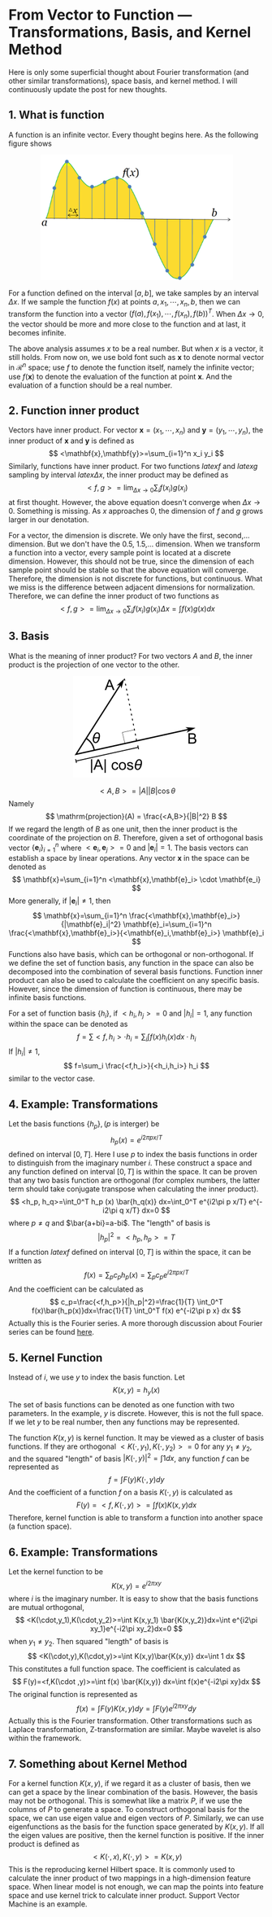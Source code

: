 # From Vector to Function — Transformations, Basis, and Kernel Method

Here is only some superficial thought about Fourier transformation (and other similar transformations), space basis, and kernel method. I will continuously update the post for new thoughts.

## 1. What is function
A function is an infinite vector. Every thought begins here. As the following figure shows

<center>
<img src="./Signal_Sampling.png" alt="source: http://en.wikipedia.org/wiki/Sampling_(signal_processing)" width="379" height="246" />
</center>

For a function defined on the interval $[a,b]$, we take samples by an interval $\Delta x$. If we sample the function $f(x)$ at points $a, x_1,\cdots,x_n,b$, then we can transform the function into a vector $(f(a),f(x_1),\cdots,f(x_n),f(b))^T$. When $\Delta x\rightarrow 0$, the vector should be more and more close to the function and at last, it becomes infinite.

The above analysis assumes $x$ to be a real number. But when $x$ is a vector, it still holds. From now on, we use bold font such as $\mathbf{x}$ to denote normal vector in $\mathcal{R}^n$ space; use $f$ to denote the function itself, namely the infinite vector; use $f(\mathbf{x})$ to denote the evaluation of the function at point $\mathbf{x}$. And the evaluation of a function should be a real number.

## 2. Function inner product
Vectors have inner product. For vector $\mathbf{x}=(x_1,\cdots,x_n)$ and $\mathbf{y}=(y_1, \cdots, y_n)$, the inner product of $\mathbf{x}$ and $\mathbf{y}$ is defined as
$$
	<\mathbf{x},\mathbf{y}>=\sum_{i=1}^n x_i y_i
$$
Similarly, functions have inner product. For two functions $latex f$ and $latex g$ sampling by interval $latex \Delta x$, the inner product may be defined as
$$
	<f,g>=\lim_{\Delta x\rightarrow 0}\sum_{i} f(x_i) g(x_i)
$$
at first thought. However, the above equation doesn't converge when $\Delta x\rightarrow 0$. Something is missing. As $x$ approaches 0, the dimension of $f$ and $g$ grows larger in our denotation.

For a vector, the dimension is discrete. We only have the first, second,... dimension. But we don't have the 0.5, 1.5,... dimension. When we transform a function into a vector, every sample point is located at a discrete dimension. However, this should not be true, since the dimension of each sample point should be stable so that the above equation will converge. Therefore, the dimension is not discrete for functions, but continuous. What we miss is the difference between adjacent dimensions for normalization. Therefore, we can define the inner product of two functions as
$$
	<f,g>=\lim_{\Delta x\rightarrow 0}\sum_{i} f(x_i) g(x_i)\Delta x=\int f(x)g(x)dx
$$

## 3. Basis
What is the meaning of inner product? For two vectors $A$ and $B$, the inner product is the projection of one vector to the other.

<center>
<img src="./1000px-Dot_Product.png" alt="" width="250" height="200" />
</center>

$$
	<A,B>=|A||B|\cos\theta
$$
Namely
$$
	\mathrm{projection}(A) = \frac{<A,B>}{|B|^2} B
$$
If we regard the length of $B$ as one unit, then the inner product is the coordinate of the projection on $B$. Therefore, given a set of orthogonal basis vector $\{\mathbf{e}_i\}_{i=1}^n$ where $<\mathbf{e}_i,\mathbf{e}_j>=0$ and $|\mathbf{e}_i|=1$. The basis vectors can establish a space by linear operations. Any vector $\mathbf{x}$ in the space can be denoted as
$$
	\mathbf{x}=\sum_{i=1}^n <\mathbf{x},\mathbf{e}_i> \cdot \mathbf{e_i}
$$
More generally, if $|\mathbf{e}_i| \neq 1$, then
$$
	\mathbf{x}=\sum_{i=1}^n \frac{<\mathbf{x},\mathbf{e}_i>}{|\mathbf{e}_i|^2} \mathbf{e}_i=\sum_{i=1}^n \frac{<\mathbf{x},\mathbf{e}_i>}{<\mathbf{e}_i,\mathbf{e}_i>} \mathbf{e}_i
$$
Functions also have basis, which can be orthogonal or non-orthogonal. If we define the set of function basis, any function in the space can also be decomposed into the combination of several basis functions. Function inner product can also be used to calculate the coefficient on any specific basis. However, since the dimension of function is continuous, there may be infinite basis functions.

For a set of function basis $\{h_i\}$, if $<h_i,h_j>=0$ and $|h_i|=1$, any function within the space can be denoted as
$$
	f=\sum <f,h_i> \cdot h_i=\sum_i \int f(x)h_i(x)dx \cdot h_i
$$
If $|h_i| \neq 1$,
$$
	f=\sum_i \frac{<f,h_i>}{<h_i,h_i>} h_i
$$
similar to the vector case.

## 4. Example: Transformations
Let the basis functions $\{h_p\}, (p$ is interger) be
$$
	h_p(x)=e^{i2\pi p x/T}
$$
defined on interval $[0, T]$. Here I use $p$ to index the basis functions in order to distinguish from the imaginary number $i$. These construct a space and any function defined on interval $[0, T]$ is within the space. It can be proven that any two basis function are orthogonal (for complex numbers, the latter term should take conjugate transpose when calculating the inner product).
$$
	<h_p, h_q>=\int_0^T h_p (x) \bar{h_q(x)} dx=\int_0^T e^{i2\pi p x/T} e^{-i2\pi q x/T} dx=0
$$
where $p \neq q$ and $\bar{a+bi}=a-bi$. The "length" of basis is
$$
	|h_p|^2=<h_p,h_p>=T
$$
If a function $latex f$ defined on interval $[0,T]$ is within the space, it can be written as
$$
	f(x)=\sum_p c_p h_p(x)=\sum_p c_p e^{i2\pi px/T}
$$
And the coefficient can be calculated as
$$
	c_p=\frac{<f,h_p>}{|h_p|^2}=\frac{1}{T} \int_0^T f(x)\bar{h_p(x)}dx=\frac{1}{T} \int_0^T f(x) e^{-i2\pi p x} dx
$$
Actually this is the Fourier series. A more thorough discussion about Fourier series can be found [here](http://www.thefouriertransform.com/).

## 5. Kernel Function
Instead of $i$, we use $y$ to index the basis function. Let
$$
	K(x,y)=h_y(x)
$$
The set of basis functions can be denoted as one function with two parameters. In the example, $y$ is discrete. However, this is not the full space. If we let $y$ to be real number, then any functions may be represented.

The function $K(x,y)$ is kernel function. It may be viewed as a cluster of basis functions. If they are orthogonal $<K(\cdot,y_1),K(\cdot,y_2)>=0$ for any $y_1 \neq y_2$, and the squared "length" of basis $|K(\cdot,y)|^2=\int 1 dx$, any function $f$ can be represented as
$$
	f=\int F(y)K(\cdot,y) dy
$$
And the coefficient of a function $f$ on a basis $K(\cdot,y)$ is calculated as
$$
	F(y)=<f,K(\cdot,y)>=\int f(x)K(x,y)dx
$$
Therefore, kernel function is able to transform a function into another space (a function space).

## 6. Example: Transformations
Let the kernel function to be
$$
	K(x,y)=e^{i2\pi xy}
$$
where $i$ is the imaginary number. It is easy to show that the basis functions are mutual orthogonal,
$$
	<K(\cdot,y_1),K(\cdot,y_2)>=\int K(x,y_1) \bar{K(x,y_2)}dx=\int e^{i2\pi xy_1}e^{-i2\pi xy_2}dx=0
$$
when $y_1 \neq y_2$. Then squared "length" of basis is
$$
	<K(\cdot,y),K(\cdot,y)>=\int K(x,y)\bar{K(x,y)} dx=\int 1 dx
$$
This constitutes a full function space. The coefficient is calculated as
$$
	F(y)=<f,K(\cdot ,y)>=\int f(x) \bar{K(x,y)} dx=\int f(x)e^{-i2\pi xy}dx
$$
The original function is represented as
$$
	f(x)=\int F(y) K(x,y) dy=\int F(y) e^{i2\pi xy}dy
$$
Actually this is the Fourier transformation. Other transformations such as Laplace transformation, Z-transformation are similar. Maybe wavelet is also within the framework.

## 7. Something about Kernel Method
For a kernel function $K(x,y)$, if we regard it as a cluster of basis, then we can get a space by the linear combination of the basis. However, the basis may not be orthogonal. This is somewhat like a matrix $P$, if we use the columns of $P$ to generate a space. To construct orthogonal basis for the space, we can use eigen value and eigen vectors of $P$. Similarly, we can use eigenfunctions as the basis for the function space generated by $K(x,y)$. If all the eigen values are positive, then the kernel function is positive. If the inner product is defined as
$$
	<K(\cdot,x), K(\cdot,y)>=K(x,y)
$$
This is the reproducing kernel Hilbert space. It is commonly used to calculate the inner product of two mappings in a high-dimension feature space. When linear model is not enough, we can map the points into feature space and use kernel trick to calculate inner product. Support Vector Machine is an example.